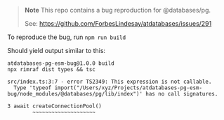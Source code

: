 
> **Note** This repo contains a bug reproduction for @databases/pg.
> 
> See: https://github.com/ForbesLindesay/atdatabases/issues/291

To reproduce the bug, run `npm run build`

Should yield output similar to this:

```shell
atdatabases-pg-esm-bug@1.0.0 build
npx rimraf dist types && tsc

src/index.ts:3:7 - error TS2349: This expression is not callable.
  Type 'typeof import("/Users/xyz/Projects/atdatabases-pg-esm-bug/node_modules/@databases/pg/lib/index")' has no call signatures.

3 await createConnectionPool()
        ~~~~~~~~~~~~~~~~~~~~
```
